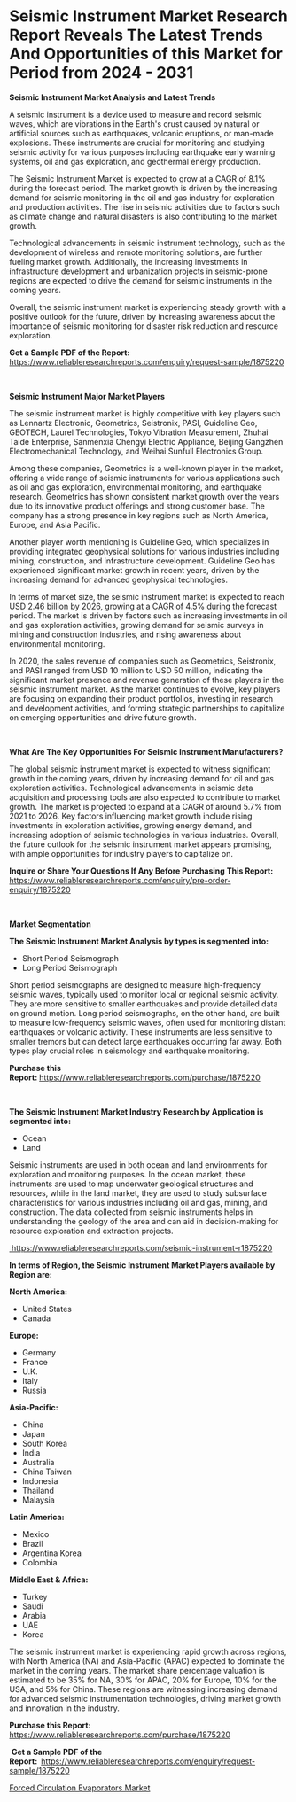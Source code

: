 <p><h1>Seismic Instrument Market Research Report Reveals The Latest Trends And Opportunities of this Market for Period from 2024 - 2031</h1></p><p><strong>Seismic Instrument Market Analysis and Latest Trends</strong></p>
<p><p>A seismic instrument is a device used to measure and record seismic waves, which are vibrations in the Earth's crust caused by natural or artificial sources such as earthquakes, volcanic eruptions, or man-made explosions. These instruments are crucial for monitoring and studying seismic activity for various purposes including earthquake early warning systems, oil and gas exploration, and geothermal energy production.</p><p>The Seismic Instrument Market is expected to grow at a CAGR of 8.1% during the forecast period. The market growth is driven by the increasing demand for seismic monitoring in the oil and gas industry for exploration and production activities. The rise in seismic activities due to factors such as climate change and natural disasters is also contributing to the market growth.</p><p>Technological advancements in seismic instrument technology, such as the development of wireless and remote monitoring solutions, are further fueling market growth. Additionally, the increasing investments in infrastructure development and urbanization projects in seismic-prone regions are expected to drive the demand for seismic instruments in the coming years.</p><p>Overall, the seismic instrument market is experiencing steady growth with a positive outlook for the future, driven by increasing awareness about the importance of seismic monitoring for disaster risk reduction and resource exploration.</p></p>
<p><strong>Get a Sample PDF of the Report:&nbsp;</strong> <a href="https://www.reliableresearchreports.com/enquiry/request-sample/1875220">https://www.reliableresearchreports.com/enquiry/request-sample/1875220</a></p>
<p>&nbsp;</p>
<p><strong>Seismic Instrument Major Market Players</strong></p>
<p><p>The seismic instrument market is highly competitive with key players such as Lennartz Electronic, Geometrics, Seistronix, PASI, Guideline Geo, GEOTECH, Laurel Technologies, Tokyo Vibration Measurement, Zhuhai Taide Enterprise, Sanmenxia Chengyi Electric Appliance, Beijing Gangzhen Electromechanical Technology, and Weihai Sunfull Electronics Group.</p><p>Among these companies, Geometrics is a well-known player in the market, offering a wide range of seismic instruments for various applications such as oil and gas exploration, environmental monitoring, and earthquake research. Geometrics has shown consistent market growth over the years due to its innovative product offerings and strong customer base. The company has a strong presence in key regions such as North America, Europe, and Asia Pacific.</p><p>Another player worth mentioning is Guideline Geo, which specializes in providing integrated geophysical solutions for various industries including mining, construction, and infrastructure development. Guideline Geo has experienced significant market growth in recent years, driven by the increasing demand for advanced geophysical technologies.</p><p>In terms of market size, the seismic instrument market is expected to reach USD 2.46 billion by 2026, growing at a CAGR of 4.5% during the forecast period. The market is driven by factors such as increasing investments in oil and gas exploration activities, growing demand for seismic surveys in mining and construction industries, and rising awareness about environmental monitoring.</p><p>In 2020, the sales revenue of companies such as Geometrics, Seistronix, and PASI ranged from USD 10 million to USD 50 million, indicating the significant market presence and revenue generation of these players in the seismic instrument market. As the market continues to evolve, key players are focusing on expanding their product portfolios, investing in research and development activities, and forming strategic partnerships to capitalize on emerging opportunities and drive future growth.</p></p>
<p>&nbsp;</p>
<p><strong>What Are The Key Opportunities For Seismic Instrument Manufacturers?</strong></p>
<p><p>The global seismic instrument market is expected to witness significant growth in the coming years, driven by increasing demand for oil and gas exploration activities. Technological advancements in seismic data acquisition and processing tools are also expected to contribute to market growth. The market is projected to expand at a CAGR of around 5.7% from 2021 to 2026. Key factors influencing market growth include rising investments in exploration activities, growing energy demand, and increasing adoption of seismic technologies in various industries. Overall, the future outlook for the seismic instrument market appears promising, with ample opportunities for industry players to capitalize on.</p></p>
<p><strong>Inquire or Share Your Questions If Any Before Purchasing This Report:</strong> <a href="https://www.reliableresearchreports.com/enquiry/pre-order-enquiry/1875220">https://www.reliableresearchreports.com/enquiry/pre-order-enquiry/1875220</a></p>
<p>&nbsp;</p>
<p><strong>Market Segmentation</strong></p>
<p><strong>The Seismic Instrument Market Analysis by types is segmented into:</strong></p>
<p><ul><li>Short Period Seismograph</li><li>Long Period Seismograph</li></ul></p>
<p><p>Short period seismographs are designed to measure high-frequency seismic waves, typically used to monitor local or regional seismic activity. They are more sensitive to smaller earthquakes and provide detailed data on ground motion. Long period seismographs, on the other hand, are built to measure low-frequency seismic waves, often used for monitoring distant earthquakes or volcanic activity. These instruments are less sensitive to smaller tremors but can detect large earthquakes occurring far away. Both types play crucial roles in seismology and earthquake monitoring.</p></p>
<p><strong>Purchase this Report:&nbsp;</strong><a href="https://www.reliableresearchreports.com/purchase/1875220">https://www.reliableresearchreports.com/purchase/1875220</a></p>
<p>&nbsp;</p>
<p><strong>The Seismic Instrument Market Industry Research by Application is segmented into:</strong></p>
<p><ul><li>Ocean</li><li>Land</li></ul></p>
<p><p>Seismic instruments are used in both ocean and land environments for exploration and monitoring purposes. In the ocean market, these instruments are used to map underwater geological structures and resources, while in the land market, they are used to study subsurface characteristics for various industries including oil and gas, mining, and construction. The data collected from seismic instruments helps in understanding the geology of the area and can aid in decision-making for resource exploration and extraction projects.</p></p>
<p><a href="https://www.reliableresearchreports.com/seismic-instrument-r1875220">&nbsp;https://www.reliableresearchreports.com/seismic-instrument-r1875220</a></p>
<p><strong>In terms of Region, the Seismic Instrument Market Players available by Region are:</strong></p>
<p>
    <p> <strong> North America: </strong>
        <ul>
            <li>United States</li>
            <li>Canada</li>
        </ul>
        </p> 
    <p> <strong> Europe: </strong>
        <ul>
            <li>Germany</li>
            <li>France</li>
            <li>U.K.</li>
            <li>Italy</li>
            <li>Russia</li>
        </ul>
        </p> 
    <p> <strong> Asia-Pacific: </strong>
        <ul>
            <li>China</li>
            <li>Japan</li>
            <li>South Korea</li>
            <li>India</li>
            <li>Australia</li>
            <li>China Taiwan</li>
            <li>Indonesia</li>
            <li>Thailand</li>
            <li>Malaysia</li>
        </ul>
        </p> 
    <p> <strong> Latin America: </strong>
        <ul>
            <li>Mexico</li>
            <li>Brazil</li>
            <li>Argentina Korea</li>
            <li>Colombia</li>
        </ul>
        </p> 
    <p> <strong> Middle East & Africa: </strong>
        <ul>
            <li>Turkey</li>
            <li>Saudi</li>
            <li>Arabia</li>
            <li>UAE</li>
            <li>Korea</li>
        </ul>
    </p>
    </p>
<p><p>The seismic instrument market is experiencing rapid growth across regions, with North America (NA) and Asia-Pacific (APAC) expected to dominate the market in the coming years. The market share percentage valuation is estimated to be 35% for NA, 30% for APAC, 20% for Europe, 10% for the USA, and 5% for China. These regions are witnessing increasing demand for advanced seismic instrumentation technologies, driving market growth and innovation in the industry.</p></p>
<p><strong>Purchase this Report: </strong><a href="https://www.reliableresearchreports.com/purchase/1875220">https://www.reliableresearchreports.com/purchase/1875220</a></p>
<p>&nbsp;<strong>Get a Sample PDF of the Report:&nbsp;&nbsp;</strong><a href="https://www.reliableresearchreports.com/enquiry/request-sample/1875220">https://www.reliableresearchreports.com/enquiry/request-sample/1875220</a></p>
<p><strong></strong></p>
<p><p><a href="https://github.com/wrwgzwbr35/Market-Research-Report-List-1/blob/main/forced-circulation-evaporators-market.md">Forced Circulation Evaporators Market</a></p></p>